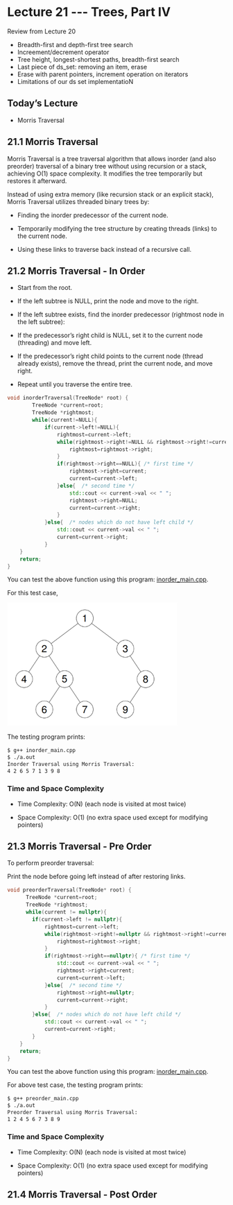 
# Lecture 21 --- Trees, Part IV

Review from Lecture 20
- Breadth-first and depth-first tree search
- Increement/decrement operator
- Tree height, longest-shortest paths, breadth-first search
- Last piece of ds_set: removing an item, erase
- Erase with parent pointers, increment operation on iterators
- Limitations of our ds set implementatioN

## Today’s Lecture

- Morris Traversal

## 21.1 Morris Traversal

Morris Traversal is a tree traversal algorithm that allows inorder (and also preorder) traversal of a binary tree without using recursion or a stack, achieving O(1) space complexity. It modifies the tree temporarily but restores it afterward.

Instead of using extra memory (like recursion stack or an explicit stack), Morris Traversal utilizes threaded binary trees by:

- Finding the inorder predecessor of the current node.

- Temporarily modifying the tree structure by creating threads (links) to the current node.

- Using these links to traverse back instead of a recursive call.

## 21.2 Morris Traversal - In Order

- Start from the root.

- If the left subtree is NULL, print the node and move to the right.

- If the left subtree exists, find the inorder predecessor (rightmost node in the left subtree):

- If the predecessor’s right child is NULL, set it to the current node (threading) and move left.

- If the predecessor’s right child points to the current node (thread already exists), remove the thread, print the current node, and move right.

- Repeat until you traverse the entire tree.

```cpp
void inorderTraversal(TreeNode* root) {
        TreeNode *current=root;
        TreeNode *rightmost;
        while(current!=NULL){
            if(current->left!=NULL){
                rightmost=current->left;
                while(rightmost->right!=NULL && rightmost->right!=current){
                    rightmost=rightmost->right;
                }
                if(rightmost->right==NULL){ /* first time */
                    rightmost->right=current;
                    current=current->left;
                }else{  /* second time */
                    std::cout << current->val << " ";
                    rightmost->right=NULL;
                    current=current->right;
                }
            }else{  /* nodes which do not have left child */
                std::cout << current->val << " ";
                current=current->right;
            }
    }
    return;
}
```

You can test the above function using this program: [inorder_main.cpp](inorder_main.cpp).

For this test case,

![alt text](binaryTree.png "Binary Tree Test Case")

The testing program prints:

```console
$ g++ inorder_main.cpp
$ ./a.out
Inorder Traversal using Morris Traversal:
4 2 6 5 7 1 3 9 8
```
### Time and Space Complexity

- Time Complexity: O(N) (each node is visited at most twice)

- Space Complexity: O(1) (no extra space used except for modifying pointers)

## 21.3 Morris Traversal - Pre Order

To perform preorder traversal:

Print the node before going left instead of after restoring links.

```cpp
void preorderTraversal(TreeNode* root) {
      TreeNode *current=root;
      TreeNode *rightmost;
      while(current != nullptr){
        if(current->left != nullptr){
            rightmost=current->left;
            while(rightmost->right!=nullptr && rightmost->right!=current){
                rightmost=rightmost->right;
            }
            if(rightmost->right==nullptr){ /* first time */
                std::cout << current->val << " ";
                rightmost->right=current;
                current=current->left;
            }else{  /* second time */
                rightmost->right=nullptr;
                current=current->right;
            }
        }else{  /* nodes which do not have left child */
            std::cout << current->val << " ";
            current=current->right;
        }
    }
    return;
}
```

You can test the above function using this program: [inorder_main.cpp](inorder_main.cpp).

For above test case, the testing program prints:

```console
$ g++ preorder_main.cpp
$ ./a.out
Preorder Traversal using Morris Traversal:
1 2 4 5 6 7 3 8 9
```

### Time and Space Complexity

- Time Complexity: O(N) (each node is visited at most twice)

- Space Complexity: O(1) (no extra space used except for modifying pointers)

## 21.4 Morris Traversal - Post Order

```cpp
```

